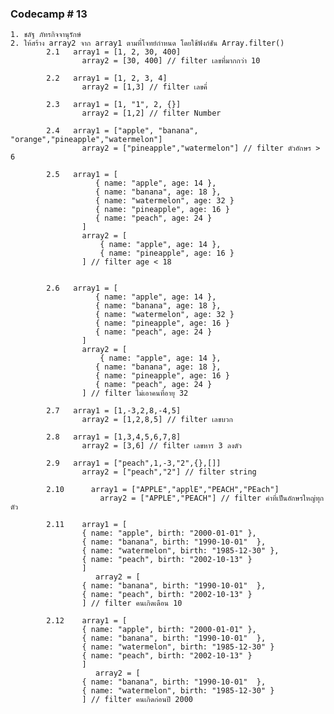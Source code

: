 ### Codecamp # 13

    1. ชลัฐ ภัทรกิจจานุรักษ์
    2. ให้สร้าง array2 จาก array1 ตามที่โจทย์กำหนด โดยใช้ฟังก์ชัน Array.filter()
            2.1   array1 = [1, 2, 30, 400]
                    array2 = [30, 400] // filter เลขที่มากกว่า 10

            2.2   array1 = [1, 2, 3, 4]
                    array2 = [1,3] // filter เลขคี่

            2.3   array1 = [1, "1", 2, {}]
                    array2 = [1,2] // filter Number

            2.4   array1 = ["apple", "banana", "orange","pineapple","watermelon"]
                    array2 = ["pineapple","watermelon"] // filter ตัวอักษร > 6

            2.5   array1 = [
                       { name: "apple", age: 14 },
                       { name: "banana", age: 18 },
                       { name: "watermelon", age: 32 }
                       { name: "pineapple", age: 16 }
                       { name: "peach", age: 24 }
                    ]
                    array2 = [
                        { name: "apple", age: 14 },
                        { name: "pineapple", age: 16 }
                    ] // filter age < 18


            2.6   array1 = [
                       { name: "apple", age: 14 },
                       { name: "banana", age: 18 },
                       { name: "watermelon", age: 32 }
                       { name: "pineapple", age: 16 }
                       { name: "peach", age: 24 }
                    ]
                    array2 = [
                        { name: "apple", age: 14 },
                       { name: "banana", age: 18 },
                       { name: "pineapple", age: 16 }
                       { name: "peach", age: 24 }
                    ] // filter ไม่เอาคนที่อายุ 32

            2.7   array1 = [1,-3,2,8,-4,5]
                    array2 = [1,2,8,5] // filter เลขบวก

            2.8   array1 = [1,3,4,5,6,7,8]
                    array2 = [3,6] // filter เลขหาร 3 ลงตัว

            2.9   array1 = ["peach",1,-3,"2",{},[]]
                    array2 = ["peach","2"] // filter string

            2.10      array1 = ["APPLE","applE","PEACH","PEach"]
                        array2 = ["APPLE","PEACH"] // filter คำที่เป็นอักษรใหญ่ทุกตัว

            2.11    array1 = [
                    { name: "apple", birth: "2000-01-01" },
                    { name: "banana", birth: "1990-10-01"  },
                    { name: "watermelon", birth: "1985-12-30" },
                    { name: "peach", birth: "2002-10-13" }
                    ]
                       array2 = [
                    { name: "banana", birth: "1990-10-01"  },
                    { name: "peach", birth: "2002-10-13" }
                    ] // filter คนเกิดเดือน 10

            2.12    array1 = [
                    { name: "apple", birth: "2000-01-01" },
                    { name: "banana", birth: "1990-10-01"  },
                    { name: "watermelon", birth: "1985-12-30" }
                    { name: "peach", birth: "2002-10-13" }
                    ]
                       array2 = [
                    { name: "banana", birth: "1990-10-01"  },
                    { name: "watermelon", birth: "1985-12-30" }
                    ] // filter คนเกิดก่อนปี 2000
